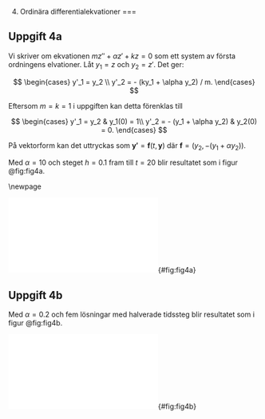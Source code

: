 4. Ordinära differentialekvationer
===

## Uppgift 4a

Vi skriver om ekvationen $mz''+ \alpha z' + kz = 0$ som ett system av
första ordningens elvationer. Låt $y_1 = z$ och $y_2 = z'$. Det ger:

$$
\begin{cases}
y'_1 = y_2 \\
y'_2 = - (ky_1 + \alpha y_2) / m.
\end{cases}
$$

Eftersom $m=k=1$ i uppgiften kan detta förenklas till

$$
\begin{cases}
y'_1 = y_2 & y_1(0) = 1\\
y'_2 = - (y_1 + \alpha y_2) & y_2(0) = 0.
\end{cases}
$$

På vektorform kan det uttryckas som $\mathbf{y'} =
\mathbf{f}(t, \mathbf{y})$ där $\mathbf{f} = (y_2, -(y_1 + \alpha y_2))$.

Med $\alpha = 10$ och steget $h = 0.1$ fram till $t = 20$ blir resultatet
som i figur @fig:fig4a.

\newpage

![Euler explicit med $\alpha = 20$](img/fig4a.pdf){#fig:fig4a}


## Uppgift 4b

Med $\alpha = 0.2$ och fem lösningar med halverade tidssteg blir resultatet
som i figur @fig:fig4b.

![Euler explicit med $\alpha = 0.2$](img/fig4b.pdf){#fig:fig4b}


